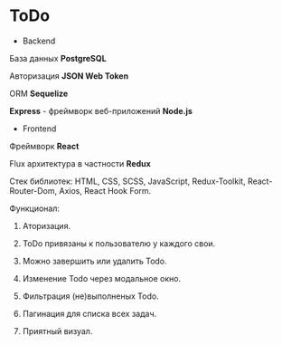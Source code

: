 # ToDo

- Backend

База данных **PostgreSQL**

Авторизация **JSON Web Token**

ORM **Sequelize**

**Express** - фреймворк веб-приложений **Node.js**

- Frontend

Фреймворк **React**

Flux архитектура в частности **Redux**

Стек библиотек: HTML, CSS, SCSS, JavaScript, Redux-Toolkit, React-Router-Dom, Axios,  React Hook Form.

Функционал:

1. Аторизация.

2. ToDo привязаны к пользователю у каждого свои.

3. Можно завершить или удалить Todo.

4. Изменение Todo через модальное окно.

5. Фильтрация (не)выполненых Todo.

6. Пагинация для списка всех задач.

7. Приятный визуал.


